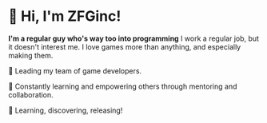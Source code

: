 # 👋 Hi, I'm ZFGinc!

**I'm a regular guy who's way too into programming**
I work a regular job, but it doesn't interest me.
I love games more than anything, and especially making them.

🔭 Leading my team of game developers.

🌱 Constantly learning and empowering others through mentoring and collaboration.

🚀 Learning, discovering, releasing!
